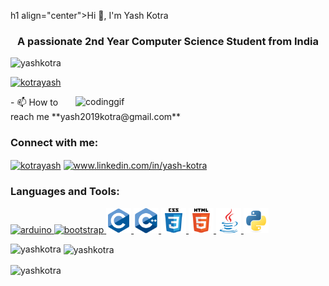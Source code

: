 h1 align="center">Hi 👋, I'm Yash Kotra</h1>
<h3 align="center">A passionate 2nd Year Computer Science Student from India</h3>

<p align="left"> <img src="https://komarev.com/ghpvc/?username=yashkotra&label=Profile%20views&color=0e75b6&style=flat" alt="yashkotra" /> </p>

<p align="left"> <a href="https://twitter.com/kotrayash" target="blank"><img src="https://img.shields.io/twitter/follow/kotrayash?logo=twitter&style=for-the-badge" alt="kotrayash" /></a> </p>
<img align="right" src="https://media4.giphy.com/media/v1.Y2lkPTc5MGI3NjExNmF0dTYycjlnNW50dmppc252am9nMTVsY214YndnMm5oZHBmNnZjYiZlcD12MV9pbnRlcm5hbF9naWZfYnlfaWQmY3Q9Zw/HscDLzkO8EOTmgkhQP/giphy.gif" alt="codinggif" width="400">
- 📫 How to reach me **yash2019kotra@gmail.com**

<h3 align="left">Connect with me:</h3>
<p align="left">
<a href="https://twitter.com/kotrayash" target="blank"><img align="center" src="https://raw.githubusercontent.com/rahuldkjain/github-profile-readme-generator/master/src/images/icons/Social/twitter.svg" alt="kotrayash" height="30" width="40" /></a>
<a href="https://linkedin.com/in/www.linkedin.com/in/yash-kotra" target="blank"><img align="center" src="https://raw.githubusercontent.com/rahuldkjain/github-profile-readme-generator/master/src/images/icons/Social/linked-in-alt.svg" alt="www.linkedin.com/in/yash-kotra" height="30" width="40" /></a>
</p>

<h3 align="left">Languages and Tools:</h3>
<p align="left"> <a href="https://www.arduino.cc/" target="_blank" rel="noreferrer"> <img src="https://cdn.worldvectorlogo.com/logos/arduino-1.svg" alt="arduino" width="40" height="40"/> </a> <a href="https://getbootstrap.com" target="_blank" rel="noreferrer"> <img src="https://v5.getbootstrap.com/docs/5.0/assets/brand/bootstrap-logo-shadow.png" alt="bootstrap" width="40" height="40"/> </a> <a href="https://www.cprogramming.com/" target="_blank" rel="noreferrer"> <img src="https://raw.githubusercontent.com/devicons/devicon/master/icons/c/c-original.svg" alt="c" width="40" height="40"/> </a> <a href="https://www.w3schools.com/cpp/" target="_blank" rel="noreferrer"> <img src="https://raw.githubusercontent.com/devicons/devicon/master/icons/cplusplus/cplusplus-original.svg" alt="cplusplus" width="40" height="40"/> </a> <a href="https://www.w3schools.com/css/" target="_blank" rel="noreferrer"> <img src="https://raw.githubusercontent.com/devicons/devicon/master/icons/css3/css3-original-wordmark.svg" alt="css3" width="40" height="40"/> </a> <a href="https://www.w3.org/html/" target="_blank" rel="noreferrer"> <img src="https://raw.githubusercontent.com/devicons/devicon/master/icons/html5/html5-original-wordmark.svg" alt="html5" width="40" height="40"/> </a> <a href="https://www.java.com" target="_blank" rel="noreferrer"> <img src="https://raw.githubusercontent.com/devicons/devicon/master/icons/java/java-original.svg" alt="java" width="40" height="40"/> </a> <a href="https://www.python.org" target="_blank" rel="noreferrer"> <img src="https://raw.githubusercontent.com/devicons/devicon/master/icons/python/python-original.svg" alt="python" width="40" height="40"/> </a> </p>

<p><img align="left" src="https://github-readme-stats.vercel.app/api/top-langs?username=yashkotra&show_icons=true&locale=en&layout=compact" alt="yashkotra" /></p>

<p>&nbsp;<img align="center" src="https://github-readme-stats.vercel.app/api?username=yashkotra&show_icons=true&locale=en" alt="yashkotra" /></p>

<p><img align="center" src="https://github-readme-streak-stats.herokuapp.com/?user=yashkotra&" alt="yashkotra" /></p>
